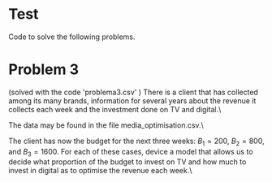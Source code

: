 # Test
Code to solve the following problems.

# Problem 3
(solved with the code 'problema3.csv' )
There is a client that has collected among its many brands, information for several years about the revenue it collects each week and the investment done on TV and digital.\\

The data may be found in the file media$\_$optimisation.csv.\\

The client has now the budget for the next three weeks: $B_1 = 200$, $B_2 = 800$, and $B_3 = 1600$. For each of these cases, device a model that allows us to decide what proportion of the budget to invest on TV and how much to invest in digital as to optimise the revenue each week.\\
